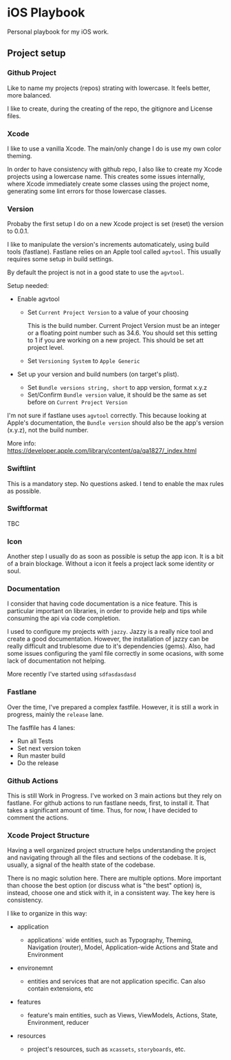 # iOS Playbook

Personal playbook for my iOS work.

## Project setup

### Github Project

Like to name my projects (repos) strating with lowercase. It feels better, more balanced.

I like to create, during the creating of the repo, the gitignore and License files.

### Xcode

I like to use a vanilla Xcode. The main/only change I do is use my own color theming.

In order to have consistency with github repo, I also like to create my Xcode projects using a lowercase name. This creates some issues internally, where Xcode immediately create some classes using the project nome, generating some lint errors for those lowercase classes.

### Version

Probaby the first setup I do on a new Xcode project is set (reset) the version to 0.0.1.

I like to manipulate the version's increments automaticately, using build tools (fastlane). Fastlane relies on an Apple tool called `agvtool`. This usually requires some setup in build settings.

By default the project is not in a good state to use the `agvtool`.

Setup needed:

- Enable agvtool
  - Set `Current Project Version` to a value of your choosing

    This is the build number. Current Project Version must be an integer or a floating point number such as 34.6. You should set this setting to 1 if you are working on a new project. This should be set att project level.

  - Set `Versioning System` to `Apple Generic`

- Set up your version and build numbers (on target's plist).
  - Set `Bundle versions string, short` to app version, format x.y.z
  - Set/Confirm `Bundle version` value, it should be the same as set before on `Current Project Version`

I'm not sure if fastlane uses `agvtool` correctly. This because looking at Apple's documentation, the `Bundle version` should also be the app's version (x.y.z), not the build number.

More info: https://developer.apple.com/library/content/qa/qa1827/_index.html

### Swiftlint

This is a mandatory step. No questions asked. I tend to enable the max rules as possible.

### Swiftformat

TBC

### Icon

Another step I usually do as soon as possible is setup the app icon. It is a bit of a brain blockage. Without a icon it feels a project lack some identity or soul.

### Documentation

I consider that having code documentation is a nice feature. This is particular important on libraries, in order to provide help and tips while consuming the api via code completion.

I used to configure my projects with `jazzy`. Jazzy is a really nice tool and create a good documentation. However, the installation of jazzy can be really difficult and trublesome due to it's dependencies (gems). Also, had some issues configuring the yaml file correctly in some ocasions, with some lack of documentation not helping.

More recently I've started using `sdfasdasdasd`

### Fastlane

Over the time, I've prepared a complex fastfile. However, it is still a work in progress, mainly the `release` lane.

The fasffile has 4 lanes:

- Run all Tests
- Set next version token
- Run master build
- Do the release

### Github Actions

This is still Work in Progress. I've worked on 3 main actions but they rely on fastlane. For github actions to run fastlane needs, first, to install it. That takes a significant amount of time. Thus, for now, I have decided to comment the actions.


### Xcode Project Structure

Having a well organized project structure helps understanding the project and navigating through all the files and sections of the codebase. It is, usually, a signal of the health state of the codebase.

There is no magic solution here. There are multiple options. More important than choose the best option (or discuss what is "the best" option) is, instead, choose one and stick with it, in a consistent way. The key here is consistency.

I like to organize in this way:

- application
  - applications` wide entities, such as Typography, Theming, Navigation (router), Model, Application-wide Actions and State and Environment

- environemnt
  - entities and services that are not application specific. Can also contain extensions, etc

- features
  - feature's main entities, such as Views, ViewModels, Actions, State, Environment, reducer

- resources
  - project's resources, such as `xcassets`, `storyboards`, etc.